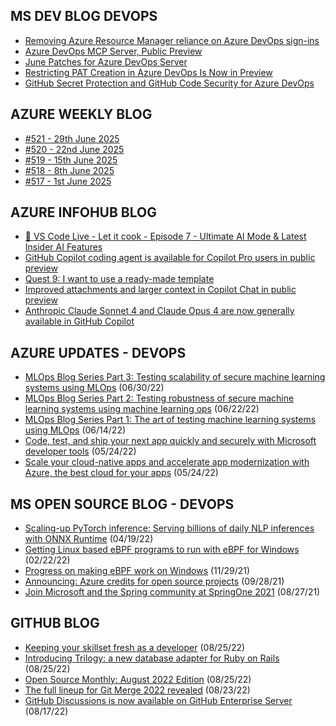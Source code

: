 ## MS DEV BLOG DEVOPS 

<!-- DEVBLOGDEVOPS:START -->
- [Removing Azure Resource Manager reliance on Azure DevOps sign-ins](https://devblogs.microsoft.com/devops/removing-azure-resource-manager-reliance-on-azure-devops-sign-ins/)
- [Azure DevOps MCP Server, Public Preview](https://devblogs.microsoft.com/devops/azure-devops-mcp-server-public-preview/)
- [June Patches for Azure DevOps Server](https://devblogs.microsoft.com/devops/june-patches-for-azure-devops-server-4/)
- [Restricting PAT Creation in Azure DevOps Is Now in Preview](https://devblogs.microsoft.com/devops/restricting-pat-creation-in-azure-devops-is-now-in-preview/)
- [GitHub Secret Protection and GitHub Code Security for Azure DevOps](https://devblogs.microsoft.com/devops/github-secret-protection-and-github-code-security-for-azure-devops/)
<!-- DEVBLOGDEVOPS:END -->


## AZURE WEEKLY BLOG

<!-- AZUREWEEKLY:START -->
- [#521 - 29th June 2025](https://azureweekly.info/issue-521.html)
- [#520 - 22nd June 2025](https://azureweekly.info/issue-520.html)
- [#519 - 15th June 2025](https://azureweekly.info/issue-519.html)
- [#518 - 8th June 2025](https://azureweekly.info/issue-518.html)
- [#517 - 1st June 2025](https://azureweekly.info/issue-517.html)
<!-- AZUREWEEKLY:END -->

## AZURE INFOHUB BLOG 

<!-- AZUREINFOHUB:START -->
- [🔴 VS Code Live - Let it cook - Episode 7 - Ultimate AI Mode &amp; Latest Insider AI Features](https://www.youtube.com/watch?v=QcaQVnznugA)
- [GitHub Copilot coding agent is available for Copilot Pro users in public preview](https://github.blog/changelog/2025-06-25-github-copilot-coding-agent-is-available-for-copilot-pro-users-in-public-preview)
- [Quest 9: I want to use a ready-made template](https://techcommunity.microsoft.com/t5/microsoft-developer-community/quest-9-i-want-to-use-a-ready-made-template/ba-p/4427101)
- [Improved attachments and larger context in Copilot Chat in public preview](https://github.blog/changelog/2025-06-25-improved-attachments-and-larger-context-in-copilot-chat-in-public-preview)
- [Anthropic Claude Sonnet 4 and Claude Opus 4 are now generally available in GitHub Copilot](https://github.blog/changelog/2025-06-25-anthropic-claude-sonnet-4-and-claude-opus-4-are-now-generally-available-in-github-copilot)
<!-- AZUREINFOHUB:END -->


## AZURE UPDATES - DEVOPS 

<!-- AZUREUPDATES:START -->

 - [MLOps Blog Series Part 3: Testing scalability of secure machine learning systems using MLOps](https://azure.microsoft.com/blog/mlops-blog-series-part-3-testing-scalability-of-secure-machine-learning-systems-using-mlops/) (06/30/22)
 - [MLOps Blog Series Part 2: Testing robustness of secure machine learning systems using machine learning ops](https://azure.microsoft.com/blog/mlops-blog-series-part-2-testing-robustness-of-secure-machine-learning-systems-using-machine-learning-ops/) (06/22/22)
 - [MLOps Blog Series Part 1: The art of testing machine learning systems using MLOps](https://azure.microsoft.com/blog/mlops-blog-series-part-1-the-art-of-testing-machine-learning-systems-using-mlops/) (06/14/22)
 - [Code, test, and ship your next app quickly and securely with Microsoft developer tools](https://azure.microsoft.com/blog/code-test-and-ship-your-next-app-quickly-and-securely-with-microsoft-developer-tools/) (05/24/22)
 - [Scale your cloud-native apps and accelerate app modernization with Azure, the best cloud for your apps](https://azure.microsoft.com/blog/scale-your-cloudnative-apps-and-accelerate-app-modernization-with-azure-the-best-cloud-for-your-apps/) (05/24/22)
<!-- AZUREUPDATES:END -->


## MS OPEN SOURCE BLOG - DEVOPS 

<!-- MSOPENSOURCEBLOG:START -->

 - [Scaling-up PyTorch inference: Serving billions of daily NLP inferences with ONNX Runtime](https://cloudblogs.microsoft.com/opensource/2022/04/19/scaling-up-pytorch-inference-serving-billions-of-daily-nlp-inferences-with-onnx-runtime/) (04/19/22)
 - [Getting Linux based eBPF programs to run with eBPF for Windows](https://cloudblogs.microsoft.com/opensource/2022/02/22/getting-linux-based-ebpf-programs-to-run-with-ebpf-for-windows/) (02/22/22)
 - [Progress on making eBPF work on Windows](https://cloudblogs.microsoft.com/opensource/2021/11/29/progress-on-making-ebpf-work-on-windows/) (11/29/21)
 - [Announcing: Azure credits for open source projects](https://cloudblogs.microsoft.com/opensource/2021/09/28/announcing-azure-credits-for-open-source-projects/) (09/28/21)
 - [Join Microsoft and the Spring community at SpringOne 2021](https://cloudblogs.microsoft.com/opensource/2021/08/27/join-microsoft-and-the-spring-community-at-springone-2021/) (08/27/21)
<!-- MSOPENSOURCEBLOG:END -->


## GITHUB BLOG


<!-- GITHUB:START -->

 - [Keeping your skillset fresh as a developer](https://github.blog/2022-08-25-keeping-your-skillset-fresh-as-a-developer/) (08/25/22)
 - [Introducing Trilogy: a new database adapter for Ruby on Rails](https://github.blog/2022-08-25-introducing-trilogy-a-new-database-adapter-for-ruby-on-rails/) (08/25/22)
 - [Open Source Monthly: August 2022 Edition](https://github.blog/2022-08-25-open-source-monthly-august-2022-edition/) (08/25/22)
 - [The full lineup for Git Merge 2022 revealed](https://github.blog/2022-08-23-the-full-lineup-for-git-merge-2022-revealed/) (08/23/22)
 - [GitHub Discussions is now available on GitHub Enterprise Server](https://github.blog/2022-08-17-github-discussions-is-now-available-on-github-enterprise-server/) (08/17/22)
<!-- GITHUB:END -->
